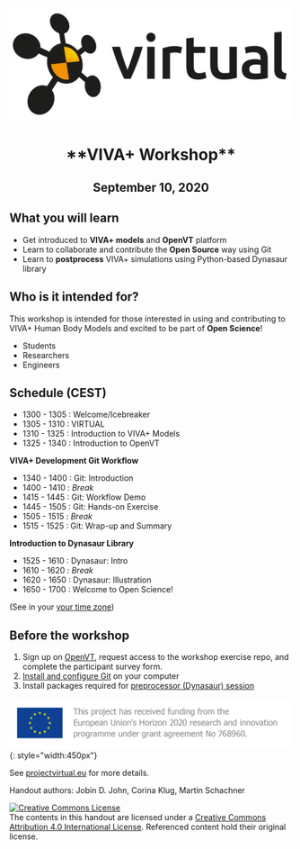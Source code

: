 ![VIRTUAL Logo](img/VIRTUAL_logo_RGB.jpg#center)

<center><h1><b>**VIVA+ Workshop**</b></h1></center>
<center><h2>September 10, 2020</h2></center>

## **What you will learn**

- Get introduced to **VIVA+ models** and **OpenVT** platform
- Learn to collaborate and contribute the **Open Source** way using Git
- Learn to **postprocess** VIVA+ simulations using Python-based Dynasaur library

## **Who is it intended for?**

This workshop is intended for those interested in using and contributing to VIVA+ Human Body Models and excited to be part of **Open Science**!

- Students
- Researchers
- Engineers

## **Schedule** (CEST)

- 1300 - 1305 : Welcome/Icebreaker
- 1305 - 1310 : VIRTUAL 
- 1310 - 1325 : Introduction to VIVA+ Models 
- 1325 - 1340 : Introduction to OpenVT 

**VIVA+ Development Git Workflow**

- 1340 - 1400 : Git: Introduction
- 1400 - 1410 : _Break_
- 1415 - 1445 : Git: Workflow Demo
- 1445 - 1505 : Git: Hands-on Exercise
- 1505 - 1515 : _Break_ 
- 1515 - 1525 : Git: Wrap-up and Summary

**Introduction to Dynasaur Library**

- 1525 - 1610 : Dynasaur: Intro 
- 1610 - 1620 : _Break_
- 1620 - 1650 : Dynasaur: Illustration
- 1650 - 1700 : Welcome to Open Science! 

(See in your [your time zone](https://time.is/1300_10_Sept_2020_in_Gothenburg/EDT/UTC/Melbourne?VIVA___Workshop))

## **Before the workshop**

1. Sign up on [OpenVT](https://virtual.openvt.eu/), request access to the workshop exercise repo, and complete the participant survey form.
2. [Install and configure Git](0-1-setup) on your computer
3. Install packages required for [preprocessor (Dynasaur) session](0-2-jupyter-notebook-setup.md)



![VIRTUAL Funding](img/VIRTUAL_EUFunding.png){: style="width:450px"}

See [projectvirtual.eu](https://projectvirtual.eu/) for more details.

Handout authors: Jobin D. John, Corina Klug, Martin Schachner

<a rel="license" href="http://creativecommons.org/licenses/by/4.0/"><img alt="Creative Commons License" style="border-width:0" src="https://i.creativecommons.org/l/by/4.0/80x15.png" /></a><br />The contents in this handout are licensed under a <a rel="license" href="http://creativecommons.org/licenses/by/4.0/">Creative Commons Attribution 4.0 International License</a>. Referenced content hold their original license.
